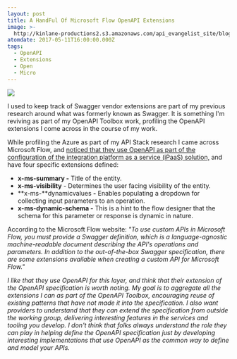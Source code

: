 ```yaml
---
layout: post
title: A HandFul Of Microsoft Flow OpenAPI Extensions
image: >-
  http://kinlane-productions2.s3.amazonaws.com/api_evangelist_site/blog/ms_flow_icon.jpg
atomdate: 2017-05-11T16:00:00.000Z
tags:
  - OpenAPI
  - Extensions
  - Open
  - Micro
---
```

[![](http://kinlane-productions2.s3.amazonaws.com/api_evangelist_site/blog/ms_flow_icon.jpg)](https://flow.microsoft.com/en-us/documentation/customapi-how-to-swagger/)

I used to keep track of Swagger vendor extensions are part of my previous research around what was formerly known as Swagger. It is something I'm reviving as part of my OpenAPI Toolbox work, profiling the OpenAPI extensions I come across in the course of my work.

While profiling the Azure as part of my API Stack research I came across Microsoft Flow, and [noticed that they use OpenAPI as part of the configuration of the integration platform as a service (iPaaS) solution,](https://flow.microsoft.com/en-us/documentation/customapi-how-to-swagger/) and have four specific extensions defined:

*   **x-ms-summary -** Title of the entity.
*   **x-ms-visibility** \- Determines the user facing visibility of the entity.
*   **x-ms-**dynamicvalues **-** Enables populating a dropdown for collecting input parameters to an operation.
*   **x-ms-dynamic-schema -** This is a hint to the flow designer that the schema for this parameter or response is dynamic in nature.

According to the Microsoft Flow website: _"To use custom APIs in Microsoft Flow, you must provide a Swagger definition, which is a language-agnostic machine-readable document describing the API's operations and parameters. In addition to the out-of-the-box Swagger specification, there are some extensions available when creating a custom API for Microsoft Flow."_

_I like that they use OpenAPI for this layer, and think that their extension of the OpenAPI specification is worth noting. My goal is to aggregate all the extensions I can as part of the OpenAPI Toolbox, encouraging reuse of existing patterns that have not made it into the specification. I also want providers to understand that they can extend the specification from outside the working group, delivering interesting features in the services and tooling you develop. I don't think that folks always understand the role they can play in helping define the OpenAPI specification just by developing interesting implementations that use OpenAPI as the common way to define and model your APIs._